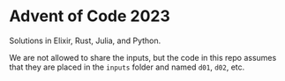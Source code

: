 # Advent of Code 2023

Solutions in Elixir, Rust, Julia, and Python.

We are not allowed to share the inputs, but the code in this repo assumes that they are placed in the `inputs` folder and named `d01`, `d02`, etc.
